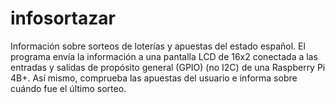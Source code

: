 # infosortazar
Información sobre sorteos de loterías y apuestas del estado español. El programa envía la información a una pantalla LCD de 16x2 conectada a las entradas y salidas de propósito general (GPIO) (no I2C) de una Raspberry Pi 4B+. Así mismo, comprueba las apuestas del usuario e informa sobre cuándo fue el último sorteo.
